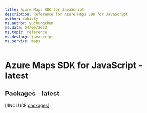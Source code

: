 ```yaml
---
title: Azure Maps SDK for JavaScript
description: Reference for Azure Maps SDK for JavaScript
author: dubiety
ms.author: yuchungchen
ms.data: 04/06/2023
ms.topic: reference
ms.devlang: javascript
ms.service: maps
---
```

# Azure Maps SDK for JavaScript - latest
## Packages - latest
[!INCLUDE [packages](maps-index.md)]